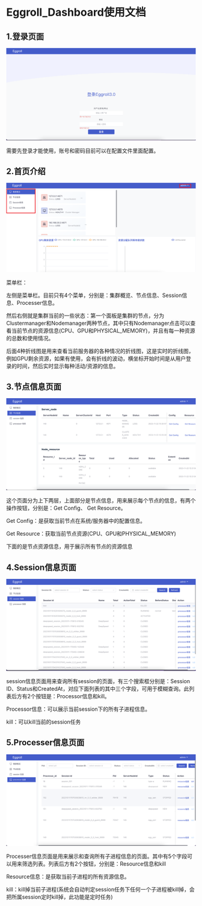 # Eggroll_Dashboard使用文档

## 1.登录页面

![登录页面](images/登录页面.png)

需要先登录才能使用，账号和密码目前可以在配置文件里面配置。

## 2.首页介绍

![登录页面](images/首页1.png)

菜单栏：

左侧是菜单栏。目前只有4个菜单，分别是：集群概览、节点信息、Session信息、Processer信息。

然后右侧就是集群当前的一些状态：第一个面板是集群的节点，分为Clustermanager和Nodemanager两种节点，其中只有Nodemanager点击可以查看当前节点的资源信息(CPU、GPU和PHYSICAL_MEMORY)，并且有每一种资源的总数和使用情况。

后面4种折线图是用来查看当前服务器的各种情况的折线图，这是实时的折线图，例如GPU剩余资源，如果有使用，会有折线的波动，横坐标开始时间是从用户登录的时间，然后实时显示每种活动/资源的信息。

## 3.节点信息页面

![image-20231122193850061](images/节点信息.png)

这个页面分为上下两层，上面部分是节点信息，用来展示每个节点的信息，有两个操作按钮，分别是：Get Config、 Get Resource。

Get Config：是获取当前节点在系统/服务器中的配置信息。

Get Resource：获取当前节点资源(CPU、GPU和PHYSICAL_MEMORY)



下面的是节点资源信息，用于展示所有节点的资源信息

## 4.Session信息页面

![image-20231122194810711](images/session信息.png)

session信息页面用来查询所有session的页面，有三个搜索框分别是：Session ID、Status和CreatedAt，对应下面列表的其中三个字段，可用于模糊查询。此列表后方有2个按钮是：Processor信息和kill。

Processor信息：可以展示当前session下的所有子进程信息。

kill：可以kill当前的session任务

## 5.Processer信息页面

![image-20231122195439311](images/Processer信息.png)

Processer信息页面是用来展示和查询所有子进程信息的页面。其中有5个字段可以用来筛选列表。列表后方有2个按钮，分别是：Resource信息和kill

Resource信息：是获取当前子进程的所有资源信息。

kill：kill掉当前子进程(系统会自动判定session任务下任何一个子进程被kill掉，会把所属session定时kill掉，此功能是定时任务)